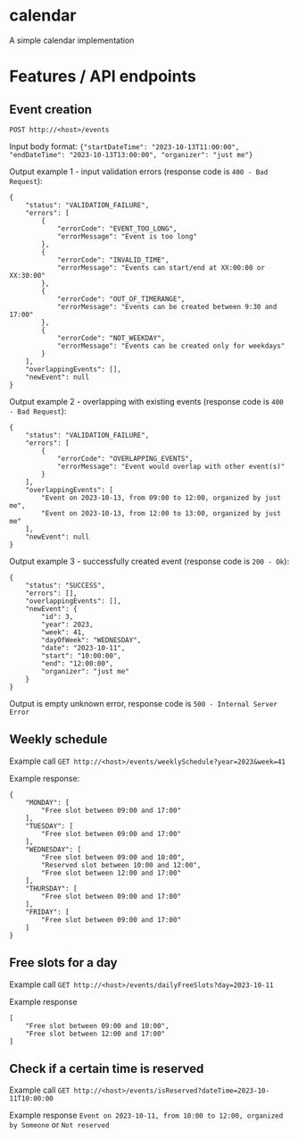 # calendar
A simple calendar implementation

# Features / API endpoints

## Event creation

`POST http://<host>/events`

Input body format:
`{"startDateTime": "2023-10-13T11:00:00", "endDateTime": "2023-10-13T13:00:00", "organizer": "just me"}`

Output example 1 - input validation errors (response code is `400 - Bad Request`):
```
{
    "status": "VALIDATION_FAILURE",
    "errors": [
        {
            "errorCode": "EVENT_TOO_LONG",
            "errorMessage": "Event is too long"
        },
        {
            "errorCode": "INVALID_TIME",
            "errorMessage": "Events can start/end at XX:00:00 or XX:30:00"
        },
        {
            "errorCode": "OUT_OF_TIMERANGE",
            "errorMessage": "Events can be created between 9:30 and 17:00"
        },
        {
            "errorCode": "NOT_WEEKDAY",
            "errorMessage": "Events can be created only for weekdays"
        }
    ],
    "overlappingEvents": [],
    "newEvent": null
}
```

Output example 2 - overlapping with existing events (response code is `400 - Bad Request`):
```
{
    "status": "VALIDATION_FAILURE",
    "errors": [
        {
            "errorCode": "OVERLAPPING_EVENTS",
            "errorMessage": "Event would overlap with other event(s)"
        }
    ],
    "overlappingEvents": [
        "Event on 2023-10-13, from 09:00 to 12:00, organized by just me",
        "Event on 2023-10-13, from 12:00 to 13:00, organized by just me"
    ],
    "newEvent": null
}
```

Output example 3 - successfully created event (response code is `200 - Ok`):
```
{
    "status": "SUCCESS",
    "errors": [],
    "overlappingEvents": [],
    "newEvent": {
        "id": 3,
        "year": 2023,
        "week": 41,
        "dayOfWeek": "WEDNESDAY",
        "date": "2023-10-11",
        "start": "10:00:00",
        "end": "12:00:00",
        "organizer": "just me"
    }
}
```

Output is empty unknown error, response code is `500 - Internal Server Error`

## Weekly schedule

Example call
`GET http://<host>/events/weeklySchedule?year=2023&week=41`

Example response:
```
{
    "MONDAY": [
        "Free slot between 09:00 and 17:00"
    ],
    "TUESDAY": [
        "Free slot between 09:00 and 17:00"
    ],
    "WEDNESDAY": [
        "Free slot between 09:00 and 10:00",
        "Reserved slot between 10:00 and 12:00",
        "Free slot between 12:00 and 17:00"
    ],
    "THURSDAY": [
        "Free slot between 09:00 and 17:00"
    ],
    "FRIDAY": [
        "Free slot between 09:00 and 17:00"
    ]
}
```

## Free slots for a day

Example call
`GET http://<host>/events/dailyFreeSlots?day=2023-10-11`

Example response
```
[
    "Free slot between 09:00 and 10:00",
    "Free slot between 12:00 and 17:00"
]
```

## Check if a certain time is reserved

Example call
`GET http://<host>/events/isReserved?dateTime=2023-10-11T10:00:00`

Example response 
`Event on 2023-10-11, from 10:00 to 12:00, organized by Someone`
or `Not reserved`